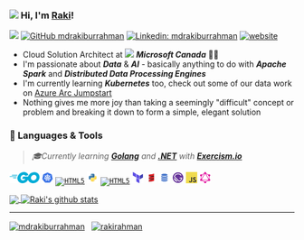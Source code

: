 ### <img src="https://media.giphy.com/media/hvRJCLFzcasrR4ia7z/giphy.gif" width="30px"> Hi, I'm [Raki](https://www.rakirahman.me/)!

![](https://komarev.com/ghpvc/?username=mdrakiburrahman&label=Views&color=blue&style=plastic&label=Views)
[![GitHub mdrakiburrahman](https://img.shields.io/github/followers/mdrakiburrahman?label=follow&style=social)](https://github.com/mdrakiburrahman)
[![Linkedin: mdrakiburrahman](https://img.shields.io/badge/-mdrakiburrahman-blue?style=flat-square&logo=Linkedin&logoColor=white&link=https://www.linkedin.com/in/mdrakiburrahman/)](https://www.linkedin.com/in/mdrakiburrahman/)
[![website](https://img.shields.io/badge/Blog-rakirahman.me-1A202C?style=flat-square&logo=microsoft-edge)](https://www.rakirahman.me/)

- Cloud Solution Architect at <a href="https://https://www.microsoft.com/en-ca/"><img src="microsoft.svg" width="15px"></a> ***Microsoft Canada*** 🐱‍💻
- I'm passionate about ***Data*** & ***AI*** - basically anything to do with ***Apache Spark*** and ***Distributed Data Processing Engines***
- I'm currently learning ***Kubernetes*** too, check out some of our data work on [Azure Arc Jumpstart](https://azurearcjumpstart.io/azure_arc_jumpstart/azure_arc_data/)
- Nothing gives me more joy than taking a seemingly "difficult" concept or problem and breaking it down to form a simple, elegant solution

### 🔨 Languages & Tools
> _🎓Currently learning [**Golang**](https://github.com/mdrakiburrahman/exercism_go) and [**.NET**](https://github.com/mdrakiburrahman/exercism_dotnet) with [**Exercism.io**](https://exercism.org/profiles/mdrakiburrahman)_

<code><a href="https://golang.org//"><img height="20" src="golang.png" alt="HTML5"></a></code>
<code><a href="https://kubernetes.io/"><img height="20" src="kubernetes.png" alt="HTML5"></a></code>
<code><a href="https://spark.apache.org/"><img height="20" src="apachespark.svg" alt="HTML5"></a></code>
<code><a href="https://www.python.org/"><img height="20" src="https://raw.githubusercontent.com/github/explore/80688e429a7d4ef2fca1e82350fe8e3517d3494d/topics/python/python.png"></a></code>
<code><a href="https://dotnet.microsoft.com/en-us//"><img height="20" src="https://upload.wikimedia.org/wikipedia/commons/thumb/e/ee/.NET_Core_Logo.svg/2048px-.NET_Core_Logo.svg.png" alt="HTML5"></a></code>
<code><a href="https://www.terraform.io/"><img height="20" src="terraform.svg" alt="HTML5"></a></code>
<code><a href="https://www.scala-lang.org/"><img height="20" src="https://raw.githubusercontent.com/github/explore/80688e429a7d4ef2fca1e82350fe8e3517d3494d/topics/scala/scala.png"></a></code>
<code><a href="https://docs.microsoft.com/en-us/sql"><img height="20" src="https://raw.githubusercontent.com/github/explore/80688e429a7d4ef2fca1e82350fe8e3517d3494d/topics/sql/sql.png"></a></code>
<code><a href="https://www.gatsbyjs.com/"><img height="20" src="https://raw.githubusercontent.com/github/explore/e94815998e4e0713912fed477a1f346ec04c3da2/topics/gatsby/gatsby.png"></a></code>
<code><a href="https://www.javascript.com/"><img height="20" src="https://raw.githubusercontent.com/github/explore/80688e429a7d4ef2fca1e82350fe8e3517d3494d/topics/javascript/javascript.png"></a></code>
<code><a href="https://graphql.org/"><img height="20" src="https://raw.githubusercontent.com/github/explore/80688e429a7d4ef2fca1e82350fe8e3517d3494d/topics/graphql/graphql.png"></a></code>    

<a href="https://github.com/mdrakiburrahman">
  <img align="center" src="https://github-readme-stats.vercel.app/api/top-langs/?username=mdrakiburrahman&hide=html,css,jupyter%20notebook&layout=compact&langs_count=10&theme=algolia" />
</a>
<a href="https://github.com/mdrakiburrahman">
 <img align="center" src="https://github-readme-stats.vercel.app/api?username=mdrakiburrahman&show_icons=true&line_height=28.9&theme=algolia&hide_rank=true&include_all_commits=true&" alt="Raki's github stats"/>
</a>

---
<a href="https://www.linkedin.com/in/mdrakiburrahman/" target="_blank"><img align="center" src="linkedin.svg" alt="mdrakiburrahman" height="28" width="28" /></a>&nbsp;&nbsp;
<a href="http://www.rakirahman.me/" target="_blank"><img align="center" src="gatsby.svg" alt="rakirahman" height="28" width="28"/></a>&nbsp;&nbsp;
